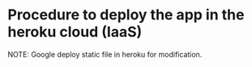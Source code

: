 # Procedure to deploy the app in the heroku cloud (IaaS)

NOTE: Google deploy static file in heroku for modification.
